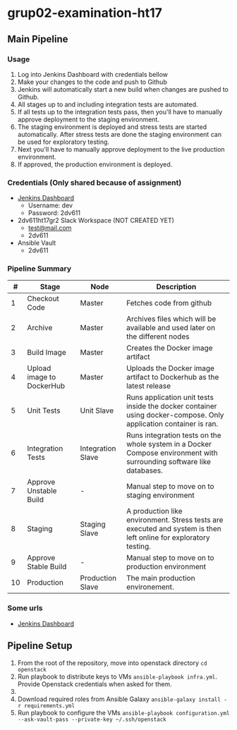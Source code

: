 # grup02-examination-ht17

## Main Pipeline
### Usage
1. Log into Jenkins Dashboard with credentials bellow
1. Make your changes to the code and push to Github
1. Jenkins will automatically start a new build when changes are pushed to Github.
1. All stages up to and including integration tests are automated.
1. If all tests up to the integration tests pass, then you'll have to manually approve deployment to the staging environment.
1. The staging environment is deployed and stress tests are started automatically. After stress tests are done the staging environment can be used for exploratory testing.
1. Next you'll have to manually approve deployment to the live production environment.
1. If approved, the production environment is deployed.

### Credentials (Only shared because of assignment)
* [Jenkins Dashboard](http://194.47.174.64:8000/)
	* Username: dev
	* Password: 2dv611
* 2dv611ht17gr2 Slack Workspace (NOT CREATED YET)
	* test@mail.com
	* 2dv611
* Ansible Vault
	* 2dv611
	
### Pipeline Summary
|#|Stage|Node|Description|
|----|----|----|----|
|1|Checkout Code|Master|Fetches code from github|
|2|Archive|Master|Archives files which will be available and used later on the different nodes|
|3|Build Image|Master|Creates the Docker image artifact|
|4|Upload image to DockerHub|Master|Uploads the Docker image artifact to Dockerhub as the latest release|
|5|Unit Tests|Unit Slave|Runs application unit tests inside the docker container using docker-compose. Only application container is ran.|
|6|Integration Tests|Integration Slave|Runs integration tests on the whole system in a Docker Compose environment with surrounding software like databases.|
|7|Approve Unstable Build|-|Manual step to move on to staging environment|
|8|Staging|Staging Slave|A production like environment. Stress tests are executed and system is then left online for exploratory testing.|
|9|Approve Stable Build|-|Manual step to move on to production environment|
|10|Production|Production Slave|The main production environement.|

### Some urls
* [Jenkins Dashboard](http://194.47.174.64:8000/)

## Pipeline Setup
1. From the root of the repository, move into openstack directory `cd openstack` 
1. Run playbook to distribute keys to VMs `ansible-playbook infra.yml`. Provide Openstack credentials when asked for them.
1. 
1. Download required roles from Ansible Galaxy `ansible-galaxy install -r requirements.yml`
1. Run playbook to configure the VMs `ansible-playbook configuration.yml --ask-vault-pass --private-key ~/.ssh/openstack`